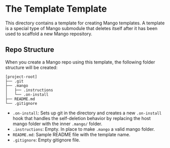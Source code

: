 # The Template Template

This directory contains a template for creating Mango templates. A template is a special type of Mango submodule that deletes itself after it has been used to scaffold a new Mango repository.

## Repo Structure

When you create a Mango repo using this template, the following folder structure will be created:

```
[project-root]
├── .git
├── .mango
│   ├── .instructions
│   └── .on-install
├── README.md
└── .gitignore
```

- `.on-install`: Sets up git in the directory and creates a new `.on-install` hook that handles the self-deletion behavior by replacing the host mango folder with the inner `.mango/` folder.
- `.instructions`: Empty. In place to make `.mango` a valid mango folder.
- `README.md`: Sample README file with the template name.
- `.gitignore`: Empty gitignore file.
